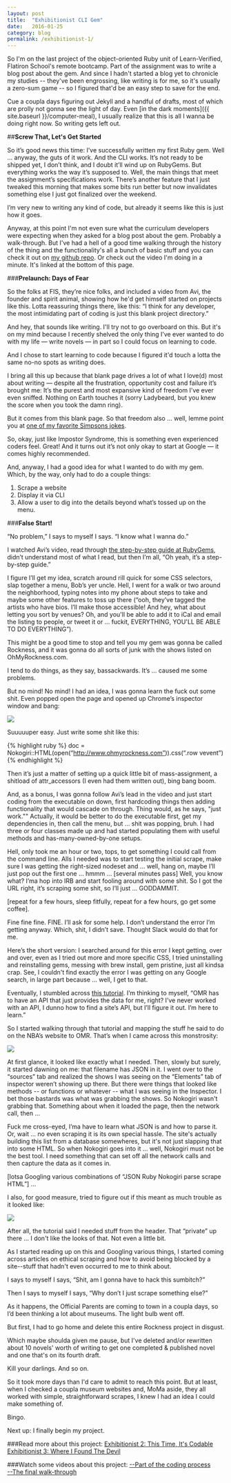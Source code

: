```yaml
---
layout: post
title:  "Exhibitionist CLI Gem"
date:   2016-01-25
category: blog
permalink: /exhibitionist-1/
---
```


So I'm on the last project of the object-oriented Ruby unit of Learn-Verified, Flatiron School's remote bootcamp. Part of the assignment was to write a blog post about the gem. And since I hadn't started a blog yet to chronicle my studies -- they've been engrossing, like writing is for me, so it's usually a zero-sum game -- so I figured that'd be an easy step to save for the end. 

Cue a coupla days figuring out Jekyll and a handful of drafts, most of which are prolly not gonna see the light of day. Even [in the dark moments]({{ site.baseurl }}/computer-meal), I usually realize that this is all I wanna be doing right now. So writing gets left out. 

##**Screw That, Let's Get Started** 

So it’s good news this time: I’ve successfully written my first Ruby gem. Well … anyway, the guts of it work. And the CLI works. It’s not ready to be shipped yet, I don’t think, and I doubt it’ll wind up on RubyGems. But everything works the way it’s supposed to. Well, the main things that meet the assignment’s specifications work. There’s another feature that I just tweaked this morning that makes some bits run better but now invalidates something else I just got finalized over the weekend. 

I’m very new to writing any kind of code, but already it seems like this is just how it goes. 

Anyway, at this point I'm not even sure what the curriculum developers were expecting when they asked for a blog post about the gem. Probably a walk-through. But I've had a hell of a good time walking through the history of the thing and the functionality's all a bunch of basic stuff and you can check it out on [my github repo](https://github.com/authorbeard/exhibitionist-cli-gem). Or check out the video I'm doing in a minute. It's linked at the bottom of this page. 

###**Prelaunch: Days of Fear**

So the folks at FIS, they’re nice folks, and included a video from Avi, the founder and spirit animal, showing how he'd get himself started on projects like this. Lotta reassuring things there, like this: “I think for any developer, the most intimidating part of coding is just this blank project directory.” 

And hey, that sounds like writing. I'll try not to go overboard on this. But it's on my mind because I recently shelved the only thing I’ve ever wanted to do with my life — write novels — in part so I could focus on learning to code. 

And I chose to start learning to code because I figured it'd touch a lotta the same no-no spots as writing does.  

I bring all this up because that blank page drives a lot of what I love(d) most about writing — despite all the frustration, opportunity cost and failure it’s brought me: It’s the purest and most expansive kind of freedom I’ve ever even sniffed. Nothing on Earth touches it (sorry Ladybeard, but you knew the score when you took the damn ring). 

But it comes from this blank page. So that freedom also ... well, lemme point you at <a href="https://youtu.be/tPc6qaEQ600">one of my favorite Simpsons jokes</a>. 

So, okay, just like Impostor Syndrome, this is something even experienced coders feel. Great! And it turns out it’s not only okay to start at Google — it comes highly recommended. 

And, anyway, I had a good idea for what I wanted to do with my gem. Which, by the way, only had to do a couple things: 

1. Scrape a website  
2. Display it via CLI   
3. Allow a user to dig into the details beyond what’s tossed up on the menu.  

###**False Start!**

“No problem,” I says to myself I says. “I know what I wanna do.”

I watched Avi’s video, read through <a href="http://guides.rubygems.org/make-your-own-gem/"> the step-by-step guide at RubyGems</a>, didn’t understand most of what I read, but then I’m all, “Oh yeah, it’s a step-by-step guide.” 

I figure I’ll get my idea, scratch around rill quick for some CSS selectors, slap together a menu, Bob’s yer uncle. Hell, I went for a walk or two around the neighborhood, typing notes into my phone about steps to take and maybe some other features to toss up there (“ooh, they’ve tagged the artists who have bios. I’ll make those accessible! And hey, what about letting you sort by venues? Oh, and you'll be able to add it to iCal and email the listing to people, or tweet it or ... fuckit, EVERYTHING, YOU'LL BE ABLE TO DO EVERYTHING”).

This might be a good time to stop and tell you my gem was gonna be called Rockness, and it was gonna do all sorts of junk with the shows listed on OhMyRockness.com. 

I tend to do things, as they say, bassackwards. It’s … caused me some problems. 

But no mind! No mind! I had an idea, I was gonna learn the fuck out some shit. Even popped open the page and opened up Chrome’s inspector window and bang: 


<img src="{{ site.baseurl }}/assets/Rockness inspector.png">


Suuuuuper easy. Just write some shit like this: 

{% highlight ruby %}
doc = Nokogiri::HTML(open(“http://www.ohmyrockness.com”)).css(“.row vevent”)
{% endhighlight %}

Then it’s just a matter of setting up a quick little bit of mass-assignment, a shitload of attr_accessors (I even had them written out), bing bang boom. 

And, as a bonus, I was gonna follow Avi’s lead in the video and just start coding from the executable on down, first hardcoding things then adding functionality that would cascade on through. Thing would, as he says, "just work."" Actually, it would be better to do the executable first, get my dependencies in, then call the menu, but … shit was popping, bruh. I had three or four classes made up and had started populating them with useful methods and has-many-owned-by-one setups. 

Hell, only took me an hour or two, tops, to get something I could call from the command line. Alls I needed was to start testing the initial scrape, make sure I was getting the right-sized nodeset and … well, hang on, maybe I’ll just pop out the first one … hmmm … [several minutes pass] Well, you know what? I’ma hop into IRB and start fooling around with some shit. So I got the URL right, it’s scraping some shit, so I’ll just … GODDAMMIT. 

[repeat for a few hours, sleep fitfully, repeat for a few hours, go get some coffee]. 

Fine fine fine. FINE. I’ll ask for some help. I don’t understand the error I’m getting anyway. Which, shit, I didn’t save. Thought Slack would do that for me. 

Here’s the short version: I searched around for this error I kept getting, over and over, even as I tried out more and more specific CSS, I tried uninstalling and reinstalling gems, messing with brew install, gem pristine, just all kindsa crap. See, I couldn't find exactly the error I was getting on any Google search, in large part because ... well, I get to that. 

Eventually, I stumbled across [this tutorial](http://www.gregreda.com/2015/02/15/web-scraping-finding-the-api/). I’m thinking to myself, “OMR has to have an API that just provides the data for me, right? I’ve never worked with an API, I dunno how to find a site’s API, but I’ll figure it out. I’m here to learn.”

So I started walking through that tutorial and mapping the stuff he said to do on the NBA’s website to OMR. That’s when I came across this monstrosity: 


<img src="{{ site.baseurl }}/assets/Rockness JSON network call.png">


At first glance, it looked like exactly what I needed. Then, slowly but surely, it started dawning on me: that filename has JSON in it. I went over to the “sources” tab and realized the shows I was seeing on the “Elements” tab of inspector weren’t showing up there. But there were things that looked like methods -- or functions or whatever -- what I was seeing in the Inspector. I bet those bastards was what was grabbing the shows. So Nokogiri wasn't grabbing that. Something about when it loaded the page, then the network call, then ... 

Fuck me cross-eyed, I’ma have to learn what JSON is and how to parse it. Or, wait ... no even scraping it is its own special hassle. The site's actually building this list from a database somewheres, but it's not just slapping that into some HTML. So when Nokogiri goes into it ... well, Nokogiri must not be the best tool. I need something that can set off all the network calls and then capture the data as it comes in.  

[lotsa Googling various combinations of “JSON Ruby Nokogiri parse scrape HTML”] ...

I also, for good measure, tried to figure out if this meant as much trouble as it looked like: 

<img src="{{ site.baseurl }}/assets/Rockness header.png">

After all, the tutorial said I needed stuff from the header. That “private” up there ... I don't like the looks of that. Not even a little bit.  

As I started reading up on this and Googling various things, I started coming across articles on ethical scraping and how to avoid being blocked by a site--stuff that hadn't even occurred to me to think about. 

I says to myself I says, “Shit, am I gonna have to hack this sumbitch?”

Then I says to myself I says, “Why don’t I just scrape something else?”

As it happens, the Official Parents are coming to town in a coupla days, so I’d been thinking a lot about museums. The light bulb went off. 

But first, I had to go home and delete this entire Rockness project in disgust. 

Which maybe shoulda given me pause, but I've deleted and/or rewritten about 10 novels' worth of writing to get one completed & published novel and one that's on its fourth draft. 

Kill your darlings. And so on. 

So it took more days than I'd care to admit to reach this point. But at least, when I checked a coupla museum websites and, MoMa aside, they all worked with simple, straightforward scrapes, I knew I had an idea I could make something of. 

Bingo. 

Next up: I finally begin my project. 

###Read more about this project: 
<a href="{{ site.baseurl }}/exhibitionist-2/">Exhibitionist 2: This Time, It's Codable</a>  
<a href="{{ site.baseurl }}/exhibitionist-3">Exhibitionist 3: Where I Found The Devil</a>

###Watch some videos about this project: 
[--Part of the coding process](https://youtu.be/YSzna66G41E)  
[--The final walk-through](https://youtu.be/xLfatZOHAPE)